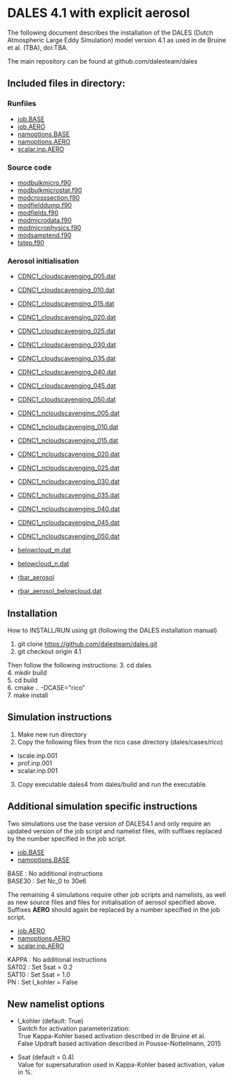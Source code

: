 # DALES 4.1 with explicit aerosol

The following document describes the installation of the DALES (Dutch Atmospheric Large Eddy Simulation) model
version 4.1 as used in de Bruine et al. (TBA), doi:TBA. 

The main repository can be found at github.com/dalesteam/dales

## Included files in directory:

### Runfiles
- [job.BASE](job.BASE)
- [job.AERO](job.AERO)
- [namoptions.BASE](namoptions.BASE)
- [namoptions.AERO](namoptions.AERO)
- [scalar.inp.AERO](scalar.inp.AERO)

### Source code
- [modbulkmicro.f90](modbulkmicro.f90)
- [modbulkmicrostat.f90](modbulkmicrostat.f90)
- [modcrosssection.f90](modcrosssection.f90)
- [modfielddump.f90](modfielddump.f90)
- [modfields.f90](modfields.f90)
- [modmicrodata.f90](modmicrodata.f90)
- [modmicrophysics.f90](modmicrophysics.f90)
- [modsamptend.f90](modsamptend.f90)
- [tstep.f90](tstep.f90)

### Aerosol initialisation
- [CDNC1_cloudscavenging_005.dat](CDNC1_cloudscavenging_005.dat)
- [CDNC1_cloudscavenging_010.dat](CDNC1_cloudscavenging_010.dat)
- [CDNC1_cloudscavenging_015.dat](CDNC1_cloudscavenging_015.dat)
- [CDNC1_cloudscavenging_020.dat](CDNC1_cloudscavenging_020.dat)
- [CDNC1_cloudscavenging_025.dat](CDNC1_cloudscavenging_025.dat)
- [CDNC1_cloudscavenging_030.dat](CDNC1_cloudscavenging_030.dat)
- [CDNC1_cloudscavenging_035.dat](CDNC1_cloudscavenging_035.dat)
- [CDNC1_cloudscavenging_040.dat](CDNC1_cloudscavenging_040.dat)
- [CDNC1_cloudscavenging_045.dat](CDNC1_cloudscavenging_045.dat)
- [CDNC1_cloudscavenging_050.dat](CDNC1_cloudscavenging_050.dat)

- [CDNC1_ncloudscavenging_005.dat](CDNC1_ncloudscavenging_005.dat)
- [CDNC1_ncloudscavenging_010.dat](CDNC1_ncloudscavenging_010.dat)
- [CDNC1_ncloudscavenging_015.dat](CDNC1_ncloudscavenging_015.dat)
- [CDNC1_ncloudscavenging_020.dat](CDNC1_ncloudscavenging_020.dat)
- [CDNC1_ncloudscavenging_025.dat](CDNC1_ncloudscavenging_025.dat)
- [CDNC1_ncloudscavenging_030.dat](CDNC1_ncloudscavenging_030.dat)
- [CDNC1_ncloudscavenging_035.dat](CDNC1_ncloudscavenging_035.dat)
- [CDNC1_ncloudscavenging_040.dat](CDNC1_ncloudscavenging_040.dat)
- [CDNC1_ncloudscavenging_045.dat](CDNC1_ncloudscavenging_045.dat)
- [CDNC1_ncloudscavenging_050.dat](CDNC1_ncloudscavenging_050.dat)

- [belowcloud_m.dat](belowcloud_m.dat)
- [belowcloud_n.dat](belowcloud_n.dat)
- [rbar_aerosol](rbar_aerosol)
- [rbar_aerosol_belowcloud.dat](rbar_aerosol_belowcloud.dat)

## Installation 

How to INSTALL/RUN using git (following the DALES installation manual)

1. git clone https://github.com/dalesteam/dales.git  
2. git checkout origin 4.1

Then follow the following instructions:
3. cd dales  
4. mkdir build  
5. cd build  
6. cmake .. -DCASE="rico"  
7. make install  

## Simulation instructions
 
1. Make new run directory
2. Copy the following files from the rico case directory (dales/cases/rico)
- lscale.inp.001
- prof.inp.001
- scalar.inp.001

3. Copy executable dales4 from dales/build and run the executable.

## Additional simulation specific instructions
Two simulations use the base version of DALES4.1 and only require an 
updated version of the job script and namelist files, with suffixes 
replaced by the number specified in the job script.
- [job.BASE](job.BASE)
- [namoptions.BASE](namoptions.BASE)

BASE   : No additional instructions  
BASE30 : Set Nc_0 to 30e6  

The remaining 4 simulations require other job scripts and namelists,
as well as new source files and files for initialisation of aerosol 
specified above. Suffixes **AERO** should again be replaced by a number 
specified in the job script. 
- [job.AERO](jon.AERO)
- [namoptions.AERO](namoptions.AERO)
- [scalar.inp.AERO](scalar.inp.AERO)

KAPPA  : No additional instructions  
SAT02  : Set Ssat = 0.2  
SAT10  : Set Ssat = 1.0  
PN     : Set l_kohler = False  

## New namelist options
- l_kohler (default: True)  
Switch for activation parameterization:  
True   Kappa-Kohler based activation described in de Bruine et al.  
False  Updraft based activation described in Pousse-Nottelmann, 2015  

- Ssat (default = 0.4)  
Value for supersaturation used in Kappa-Kohler based activation, value in %.  

